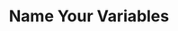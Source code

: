 ---
title: "Name Your Variables"
writedate: "10/25/2024"
timestamp: "1:25 PM"
description: "I see devs naming their variables 'x' time and time again. Why not? Isn't it easier to type out? Why should you spend the effort to give it a three word camel case name? Grow up..."
length: "3 min read"
image: "/images/themomtest.jpg"
alt: "The Mom Test"

---